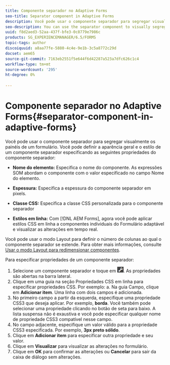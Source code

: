 ```yaml
---
title: Componente separador no Adaptive Forms
seo-title: Separator component in Adaptive Forms
description: Você pode usar o componente separador para segregar visualmente seções de um formulário.
seo-description: You can use the separator component to visually segregate sections of a form.
uuid: f8d2aed3-52aa-437f-bfe3-0c8779e7986c
products: SG_EXPERIENCEMANAGER/6.5/FORMS
topic-tags: author
discoiquuid: a8aa77fe-5880-4c4e-9e1b-3c5a8772c29d
docset: aem65
source-git-commit: 7163eb2551f5e644f6d42287a523a7dfc626c1c4
workflow-type: tm+mt
source-wordcount: '295'
ht-degree: 0%

---
```



# Componente separador no Adaptive Forms{#separator-component-in-adaptive-forms}

Você pode usar o componente separador para segregar visualmente os painéis de um formulário. Você pode definir a aparência geral e o estilo de um componente separador especificando as seguintes propriedades do componente separador:

* **Nome do elemento:** Especifica o nome do componente. As expressões SOM abordam o componente com o valor especificado no campo Nome do elemento.
* **Espessura:** Especifica a espessura do componente separador em pixels.

* **Classe CSS:** Especifica a classe CSS personalizada para o componente separador

* **Estilos em linha:** Com [!DNL AEM Forms], agora você pode aplicar estilos CSS em linha a componentes individuais do Formulário adaptável e visualizar as alterações em tempo real.

Você pode usar o modo Layout para definir o número de colunas ao qual o componente separador se estende. Para obter mais informações, consulte [Usar o modo Layout para redimensionar componentes](resize-using-layout-mode.md).

Para especificar propriedades de um componente separador:

1. Selecione um componente separador e toque em ![cmppr](assets/cmppr.png). As propriedades são abertas na barra lateral.
1. Clique em uma guia na seção Propriedades CSS em linha para especificar propriedades CSS. Por exemplo: a. Na guia Campo, clique em **Adicionar item**. Uma linha com dois campos é adicionada.
1. No primeiro campo a partir da esquerda, especifique uma propriedade CSS3 que deseja aplicar. Por exemplo, **borda**. Você também pode selecionar uma propriedade clicando no botão de seta para baixo. A lista suspensa não é exaustiva e você pode especificar qualquer nome de propriedade CSS3 compatível nesse campo.
1. No campo adjacente, especifique um valor válido para a propriedade CSS3 especificada. Por exemplo, **3px preto sólido**.
1. Clique em **Adicionar item** para especificar outra propriedade e seu valor.
1. Clique em **Visualizar** para visualizar as alterações no formulário.
1. Clique em **OK** para confirmar as alterações ou **Cancelar** para sair da caixa de diálogo sem alterações.

